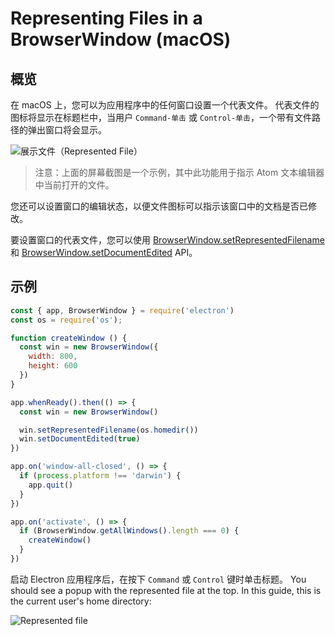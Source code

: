 # Representing Files in a BrowserWindow (macOS)

## 概览

在 macOS 上，您可以为应用程序中的任何窗口设置一个代表文件。 代表文件的图标将显示在标题栏中，当用户 `Command-单击` 或 `Control-单击`，一个带有文件路径的弹出窗口将会显示。

![展示文件（Represented File）][1]

> 注意：上面的屏幕截图是一个示例，其中此功能用于指示 Atom 文本编辑器中当前打开的文件。

您还可以设置窗口的编辑状态，以便文件图标可以指示该窗口中的文档是否已修改。

要设置窗口的代表文件，您可以使用 [BrowserWindow.setRepresentedFilename][setrepresentedfilename] 和 [BrowserWindow.setDocumentEdited][setdocumentedited] API。

## 示例

```javascript fiddle='docs/fiddles/features/represented-file'
const { app, BrowserWindow } = require('electron')
const os = require('os');

function createWindow () {
  const win = new BrowserWindow({
    width: 800,
    height: 600
  })
}

app.whenReady().then(() => {
  const win = new BrowserWindow()

  win.setRepresentedFilename(os.homedir())
  win.setDocumentEdited(true)
})

app.on('window-all-closed', () => {
  if (process.platform !== 'darwin') {
    app.quit()
  }
})

app.on('activate', () => {
  if (BrowserWindow.getAllWindows().length === 0) {
    createWindow()
  }
})
```

启动 Electron 应用程序后，在按下 `Command` 或 `Control` 键时单击标题。 You should see a popup with the represented file at the top. In this guide, this is the current user's home directory:

![Represented file](../images/represented-file.png)

[1]: https://cloud.githubusercontent.com/assets/639601/5082061/670a949a-6f14-11e4-987a-9aaa04b23c1d.png
[setrepresentedfilename]: ../api/browser-window.md#winsetrepresentedfilenamefilename-macos
[setdocumentedited]: ../api/browser-window.md#winsetdocumenteditededited-macos
